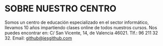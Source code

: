 # SOBRE NUESTRO CENTRO
Somos un centro de educación especializado en el sector informático, llevamos 10 años impartiendo clases online de todos nuestros cursos.
Nos puedes encontrar en:
C/ San Vicente, 14, de Valencia 46021.
Tlf.: 96 211 32 32.
Email: github@iesgithub.com
